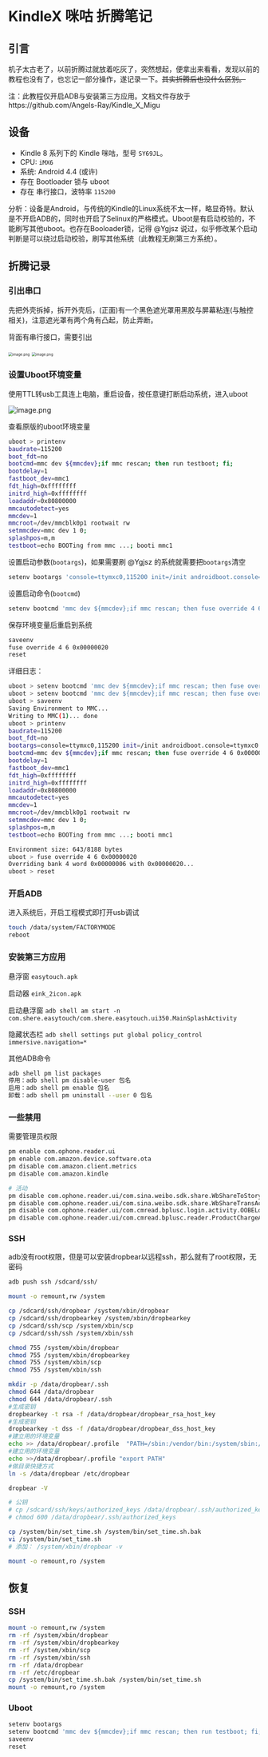 # KindleX 咪咕 折腾笔记

## 引言

机子太古老了，以前折腾过就放着吃灰了，突然想起，便拿出来看看，发现以前的教程也没有了，也忘记一部分操作，遂记录一下。~~其实折腾后也没什么区别。~~

注：此教程仅开启ADB与安装第三方应用。文档文件存放于https://github.com/Angels-Ray/Kindle_X_Migu

## 设备

- Kindle 8 系列下的 Kindle 咪咕，型号 `SY69JL`。
- CPU: `iMX6`
- 系统: Android 4.4 (或许)
- 存在 Bootloader 锁与 uboot
- 存在 串行接口，波特率 `115200`

分析：设备是Android，与传统的Kindle的Linux系统不太一样，略显奇特。默认是不开启ADB的，同时也开启了Selinux的严格模式。Uboot是有启动校验的，不能刷写其他uboot。也存在Booloader锁，记得 @Ygjsz 说过，似乎修改某个启动判断是可以绕过启动校验，刷写其他系统（此教程无刷第三方系统）。

## 折腾记录

### 引出串口

先把外壳拆掉，拆开外壳后，(正面)有一个黑色遮光罩用黑胶与屏幕粘连(与触控相关)，注意遮光罩有两个角有凸起，防止弄断。

背面有串行接口，需要引出

<img src="./img/image.png" alt="image.png" style="zoom: 50%;" />

<img src="./img/image1.png" alt="image.png" style="zoom:50%;" />

### 设置Uboot环境变量

使用TTL转usb工具连上电脑，重启设备，按任意键打断启动系统，进入uboot

![image.png](./img/image2.png)

查看原版的uboot环境变量

```bash
uboot > printenv
baudrate=115200
boot_fdt=no
bootcmd=mmc dev ${mmcdev};if mmc rescan; then run testboot; fi; 
bootdelay=1
fastboot_dev=mmc1
fdt_high=0xffffffff
initrd_high=0xffffffff
loadaddr=0x80800000
mmcautodetect=yes
mmcdev=1
mmcroot=/dev/mmcblk0p1 rootwait rw
setmmcdev=mmc dev 1 0; 
splashpos=m,m
testboot=echo BOOTing from mmc ...; booti mmc1
```

设置启动参数(`bootargs`)，如果需要刷 @Ygjsz 的系统就需要把`bootargs`清空

```bash
setenv bootargs 'console=ttymxc0,115200 init=/init androidboot.console=ttymxc0 consoleblank=0 androidboot.hardware=freescale androidboot.selinux=permissive uart_at_4M androidboot.serialno=G000MR03752405NF androidboot.unlocked_kernel=false androidboot.prod=1'
```

设置启动命令(`bootcmd`)

```bash
setenv bootcmd 'mmc dev ${mmcdev};if mmc rescan; then fuse override 4 6 0x00000020; run testboot; fi;'
```

保存环境变量后重启到系统

```bash
saveenv
fuse override 4 6 0x00000020
reset
```

详细日志：

```bash
uboot > setenv bootcmd 'mmc dev ${mmcdev};if mmc rescan; then fuse override 4 6 0x00000020; run testboot; fi;'
uboot > setenv bootcmd 'mmc dev ${mmcdev};if mmc rescan; then fuse override 4 6 0x00000020; run testboot; fi;'
uboot > saveenv
Saving Environment to MMC...
Writing to MMC(1)... done
uboot > printenv
baudrate=115200
boot_fdt=no
bootargs=console=ttymxc0,115200 init=/init androidboot.console=ttymxc0 consoleblank=0 androidboot.hardware=freescale androidboot.selinux=permissive uart_at_4M androidboot.serialno=G000MR03752405NF androidboot.unlocked_kernel=false androidboot.prod=1
bootcmd=mmc dev ${mmcdev};if mmc rescan; then fuse override 4 6 0x00000020; run testboot; fi;
bootdelay=1
fastboot_dev=mmc1
fdt_high=0xffffffff
initrd_high=0xffffffff
loadaddr=0x80800000
mmcautodetect=yes
mmcdev=1
mmcroot=/dev/mmcblk0p1 rootwait rw
setmmcdev=mmc dev 1 0; 
splashpos=m,m
testboot=echo BOOTing from mmc ...; booti mmc1

Environment size: 643/8188 bytes
uboot > fuse override 4 6 0x00000020
Overriding bank 4 word 0x00000006 with 0x00000020...
uboot > reset

```

### 开启ADB

进入系统后，开启工程模式即打开usb调试

```bash
touch /data/system/FACTORYMODE
reboot
```

### 安装第三方应用

悬浮窗 `easytouch.apk`

启动器 `eink_2icon.apk`

启动悬浮窗 `adb shell am start -n com.shere.easytouch/com.shere.easytouch.ui350.MainSplashActivity`

隐藏状态栏 `adb shell settings put global policy_control immersive.navigation=*`

其他ADB命令

```bash
adb shell pm list packages
停用：adb shell pm disable-user 包名
启用：adb shell pm enable 包名
卸载：adb shell pm uninstall --user 0 包名
```

### 一些禁用

需要管理员权限

```bash
pm enable com.ophone.reader.ui
pm enable com.amazon.device.software.ota
pm disable com.amazon.client.metrics
pm disable com.amazon.kindle

# 活动
pm disable com.ophone.reader.ui/com.sina.weibo.sdk.share.WbShareToStoryActivity
pm disable com.ophone.reader.ui/com.sina.weibo.sdk.share.WbShareTransActivity
pm disable com.ophone.reader.ui/com.cmread.bplusc.login.activity.OOBELoginWelcomeActivity
pm disable com.ophone.reader.ui/com.cmread.bplusc.reader.ProductChargeActivity

```

### SSH

adb没有root权限，但是可以安装dropbear以远程ssh，那么就有了root权限，无密码

```bash
adb push ssh /sdcard/ssh/
```

```bash
mount -o remount,rw /system

cp /sdcard/ssh/dropbear /system/xbin/dropbear
cp /sdcard/ssh/dropbearkey /system/xbin/dropbearkey
cp /sdcard/ssh/scp /system/xbin/scp
cp /sdcard/ssh/ssh /system/xbin/ssh

chmod 755 /system/xbin/dropbear
chmod 755 /system/xbin/dropbearkey
chmod 755 /system/xbin/scp
chmod 755 /system/xbin/ssh

mkdir -p /data/dropbear/.ssh 
chmod 644 /data/dropbear
chmod 644 /data/dropbear/.ssh
#生成密钥
dropbearkey -t rsa -f /data/dropbear/dropbear_rsa_host_key
#生成密钥
dropbearkey -t dss -f /data/dropbear/dropbear_dss_host_key
#建立用的环境变量
echo >> /data/dropbear/.profile  "PATH=/sbin:/vendor/bin:/system/sbin:/system/bin:/system/xbin"
#建立用的环境变量
echo >>/data/dropbear/.profile "export PATH" 
#做目录快捷方式
ln -s /data/dropbear /etc/dropbear

dropbear -V

# 公钥
# cp /sdcard/ssh/keys/authorized_keys /data/dropbear/.ssh/authorized_keys
# chmod 600 /data/dropbear/.ssh/authorized_keys

cp /system/bin/set_time.sh /system/bin/set_time.sh.bak 
vi /system/bin/set_time.sh
# 添加： /system/xbin/dropbear -v

mount -o remount,ro /system
```

## 恢复

### SSH

```bash
mount -o remount,rw /system
rm -rf /system/xbin/dropbear
rm -rf /system/xbin/dropbearkey
rm -rf /system/xbin/scp
rm -rf /system/xbin/ssh
rm -rf /data/dropbear
rm -rf /etc/dropbear
cp /system/bin/set_time.sh.bak /system/bin/set_time.sh
mount -o remount,ro /system
```

### Uboot

```bash
setenv bootargs
setenv bootcmd 'mmc dev ${mmcdev};if mmc rescan; then run testboot; fi; '
saveenv
reset
```